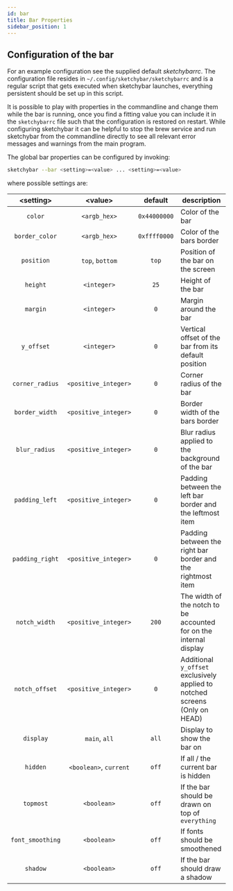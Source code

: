 ```yaml
---
id: bar
title: Bar Properties
sidebar_position: 1
---
```

## Configuration of the bar
For an example configuration see the supplied default *sketchybarrc*.
The configuration file resides in `~/.config/sketchybar/sketchybarrc` and is a
regular script that gets executed when sketchybar launches, everything
persistent should be set up in this script.

It is possible to play with properties in the commandline and change
them while the bar is running, once you find a fitting
value you can include it in the `sketchybarrc` file such that the configuration
is restored on restart. While configuring sketchybar it can be helpful to stop
the brew service and run sketchybar from the commandline directly to see all
relevant error messages and warnings from the main program.

The global bar properties can be configured by invoking:
```bash
sketchybar --bar <setting>=<value> ... <setting>=<value>
```

where possible settings are:

| <setting\>       | <value\>               | default      | description                                                 |
| :-------:        | :------:               | :-------:    | -----------                                                 |
| `color`          | `<argb_hex>`           | `0x44000000` | Color of the bar                                            |
| `border_color`   | `<argb_hex>`           | `0xffff0000` | Color of the bars border                                    |
| `position`       | `top`, `bottom`        | `top`        | Position of the bar on the screen                           |
| `height`         | `<integer>`            | `25`         | Height of the bar                                           |
| `margin`         | `<integer>`            | `0`          | Margin around the bar                                       |
| `y_offset`       | `<integer>`            | `0`          | Vertical offset of the bar from its default position        |
| `corner_radius`  | `<positive_integer>`   | `0`          | Corner radius of the bar                                    |
| `border_width`   | `<positive_integer>`   | `0`          | Border width of the bars border                             |
| `blur_radius`    | `<positive_integer>`   | `0`          | Blur radius applied to the background of the bar            |
| `padding_left`   | `<positive_integer>`   | `0`          | Padding between the left bar border and the leftmost item   |
| `padding_right`  | `<positive_integer>`   | `0`          | Padding between the right bar border and the rightmost item |
| `notch_width`    | `<positive_integer>`   | `200`        | The width of the notch to be accounted for on the internal display |
| `notch_offset`   | `<positive_integer>`   | `0`          | Additional `y_offset` exclusively applied to notched screens (Only on HEAD) |
| `display`        | `main`, `all`          | `all`        | Display to show the bar on                                  |
| `hidden`         | `<boolean>`, `current` | `off`        | If all / the current bar is hidden                          |
| `topmost`        | `<boolean>`            | `off`        | If the bar should be drawn on top of `everything`           |
| `font_smoothing` | `<boolean>`            | `off`        | If fonts should be smoothened                               |
| `shadow`         | `<boolean>`            | `off`        | If the bar should draw a shadow                             |

